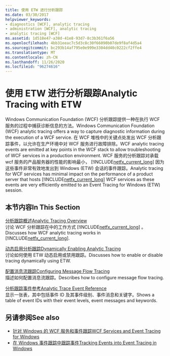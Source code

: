 ```yaml
---
title: 使用 ETW 进行分析跟踪
ms.date: 03/30/2017
helpviewer_keywords:
- diagnostics [WCF], analytic tracing
- administration [WCF], analytic tracing
- analytic tracing [WCF]
ms.assetid: 1d518e47-a38d-41e8-93d7-8c3b361f6a56
ms.openlocfilehash: 4bb31eeac7c5d3c8c30f66090b07de9f8af4d5a4
ms.sourcegitcommit: bc293b14af795e0e999e3304dd40c0222cf2ffe4
ms.translationtype: MT
ms.contentlocale: zh-CN
ms.lasthandoff: 11/26/2020
ms.locfileid: "96274616"
---
```

# <a name="analytic-tracing-with-etw"></a><span data-ttu-id="3d97c-102">使用 ETW 进行分析跟踪</span><span class="sxs-lookup"><span data-stu-id="3d97c-102">Analytic Tracing with ETW</span></span>

<span data-ttu-id="3d97c-103">Windows Communication Foundation (WCF) 分析跟踪提供一种在执行 WCF 服务的过程中捕获诊断信息的方法。</span><span class="sxs-lookup"><span data-stu-id="3d97c-103">Windows Communication Foundation (WCF) analytic tracing offers a way to capture diagnostic information during the execution of a WCF service.</span></span> <span data-ttu-id="3d97c-104">在 WCF 堆栈中的关键点处发出 WCF 分析跟踪事件，以允许在生产环境中对 WCF 服务进行故障排除。</span><span class="sxs-lookup"><span data-stu-id="3d97c-104">WCF analytic tracing events are emitted at key points in the WCF stack to allow troubleshooting of WCF services in a production environment.</span></span> <span data-ttu-id="3d97c-105">WCF 服务的分析跟踪对承载 wcf 服务的产品服务器的性能的影响最小， [!INCLUDE[netfx_current_long](../../../../../includes/netfx-current-long-md.md)] 因为这些事件非常有效地发出到 Windows (ETW) 会话的事件跟踪。</span><span class="sxs-lookup"><span data-stu-id="3d97c-105">Analytic tracing for WCF services has minimal impact on the performance of a product server that hosts [!INCLUDE[netfx_current_long](../../../../../includes/netfx-current-long-md.md)] WCF services as these events are very efficiently emitted to an Event Tracing for Windows (ETW) session.</span></span>  
  
## <a name="in-this-section"></a><span data-ttu-id="3d97c-106">本节内容</span><span class="sxs-lookup"><span data-stu-id="3d97c-106">In This Section</span></span>  

 [<span data-ttu-id="3d97c-107">分析跟踪概述</span><span class="sxs-lookup"><span data-stu-id="3d97c-107">Analytic Tracing Overview</span></span>](analytic-tracing-overview.md)  
 <span data-ttu-id="3d97c-108">讨论 WCF 分析跟踪在中的工作方式 [!INCLUDE[netfx_current_long](../../../../../includes/netfx-current-long-md.md)] 。</span><span class="sxs-lookup"><span data-stu-id="3d97c-108">Discusses how WCF analytic tracing works in [!INCLUDE[netfx_current_long](../../../../../includes/netfx-current-long-md.md)].</span></span>  
  
 [<span data-ttu-id="3d97c-109">动态启用分析跟踪</span><span class="sxs-lookup"><span data-stu-id="3d97c-109">Dynamically Enabling Analytic Tracing</span></span>](dynamically-enabling-analytic-tracing.md)  
 <span data-ttu-id="3d97c-110">讨论如何使用 ETW 动态启用或禁用跟踪。</span><span class="sxs-lookup"><span data-stu-id="3d97c-110">Discusses how to enable or disable tracing dynamically using ETW.</span></span>  
  
 [<span data-ttu-id="3d97c-111">配置消息流跟踪</span><span class="sxs-lookup"><span data-stu-id="3d97c-111">Configuring Message Flow Tracing</span></span>](configuring-message-flow-tracing.md)  
 <span data-ttu-id="3d97c-112">描述如何配置消息流跟踪。</span><span class="sxs-lookup"><span data-stu-id="3d97c-112">Describes how to configure message flow tracing.</span></span>  
  
 [<span data-ttu-id="3d97c-113">分析跟踪事件参考</span><span class="sxs-lookup"><span data-stu-id="3d97c-113">Analytic Trace Event Reference</span></span>](analytic-trace-event-reference.md)  
 <span data-ttu-id="3d97c-114">显示一张表，其中包括事件 ID 及其事件级别、事件消息和关键字。</span><span class="sxs-lookup"><span data-stu-id="3d97c-114">Shows a table of event IDs with their event levels, event messages and keywords.</span></span>  
  
## <a name="see-also"></a><span data-ttu-id="3d97c-115">另请参阅</span><span class="sxs-lookup"><span data-stu-id="3d97c-115">See also</span></span>

- [<span data-ttu-id="3d97c-116">针对 Windows 的 WCF 服务和事件跟踪</span><span class="sxs-lookup"><span data-stu-id="3d97c-116">WCF Services and Event Tracing for Windows</span></span>](../../samples/wcf-services-and-event-tracing-for-windows.md)
- [<span data-ttu-id="3d97c-117">在 Windows 事件跟踪中跟踪事件</span><span class="sxs-lookup"><span data-stu-id="3d97c-117">Tracking Events into Event Tracing in Windows</span></span>](../../../windows-workflow-foundation/samples/tracking-events-into-event-tracing-in-windows.md)
